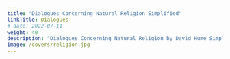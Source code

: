 ```yaml
---
title: "Dialogues Concerning Natural Religion Simplified"
linkTitle: Dialogues
# date: 2022-07-11
weight: 40
description: "Dialogues Concerning Natural Religion by David Hume Simplified"
image: /covers/religion.jpg
---
```


